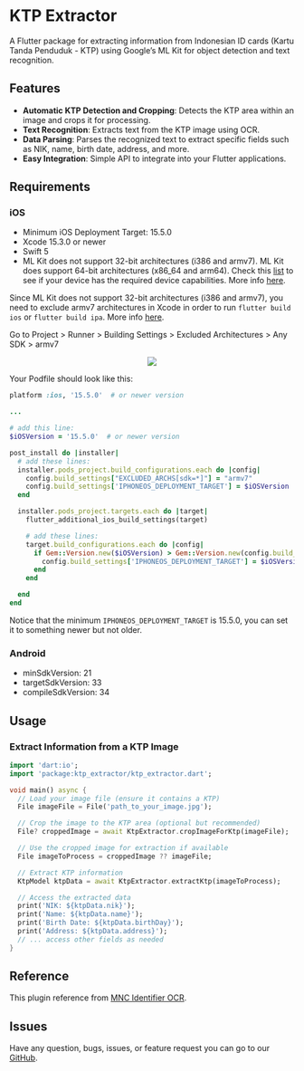 # KTP Extractor

A Flutter package for extracting information from Indonesian ID cards (Kartu Tanda Penduduk - KTP) using Google’s ML Kit for object detection and text recognition.

## Features

-	**Automatic KTP Detection and Cropping**: Detects the KTP area within an image and crops it for processing.
-	**Text Recognition**: Extracts text from the KTP image using OCR.
-	**Data Parsing**: Parses the recognized text to extract specific fields such as NIK, name, birth date, address, and more.
-	**Easy Integration**: Simple API to integrate into your Flutter applications.

## Requirements

### iOS

- Minimum iOS Deployment Target: 15.5.0
- Xcode 15.3.0 or newer
- Swift 5
- ML Kit does not support 32-bit architectures (i386 and armv7). ML Kit does support 64-bit architectures (x86_64 and arm64). Check this [list](https://developer.apple.com/support/required-device-capabilities/) to see if your device has the required device capabilities. More info [here](https://developers.google.com/ml-kit/migration/ios).

Since ML Kit does not support 32-bit architectures (i386 and armv7), you need to exclude armv7 architectures in Xcode in order to run `flutter build ios` or `flutter build ipa`. More info [here](https://developers.google.com/ml-kit/migration/ios).

Go to Project > Runner > Building Settings > Excluded Architectures > Any SDK > armv7

<p align="center" width="100%">
  <img src="https://raw.githubusercontent.com/flutter-ml/google_ml_kit_flutter/master/resources/build_settings_01.png">
</p>

Your Podfile should look like this:

```ruby
platform :ios, '15.5.0'  # or newer version

...

# add this line:
$iOSVersion = '15.5.0'  # or newer version

post_install do |installer|
  # add these lines:
  installer.pods_project.build_configurations.each do |config|
    config.build_settings["EXCLUDED_ARCHS[sdk=*]"] = "armv7"
    config.build_settings['IPHONEOS_DEPLOYMENT_TARGET'] = $iOSVersion
  end

  installer.pods_project.targets.each do |target|
    flutter_additional_ios_build_settings(target)

    # add these lines:
    target.build_configurations.each do |config|
      if Gem::Version.new($iOSVersion) > Gem::Version.new(config.build_settings['IPHONEOS_DEPLOYMENT_TARGET'])
        config.build_settings['IPHONEOS_DEPLOYMENT_TARGET'] = $iOSVersion
      end
    end

  end
end
```

Notice that the minimum `IPHONEOS_DEPLOYMENT_TARGET` is 15.5.0, you can set it to something newer but not older.

### Android

- minSdkVersion: 21
- targetSdkVersion: 33
- compileSdkVersion: 34


## Usage

### Extract Information from a KTP Image
```dart
import 'dart:io';
import 'package:ktp_extractor/ktp_extractor.dart';

void main() async {
  // Load your image file (ensure it contains a KTP)
  File imageFile = File('path_to_your_image.jpg');

  // Crop the image to the KTP area (optional but recommended)
  File? croppedImage = await KtpExtractor.cropImageForKtp(imageFile);

  // Use the cropped image for extraction if available
  File imageToProcess = croppedImage ?? imageFile;

  // Extract KTP information
  KtpModel ktpData = await KtpExtractor.extractKtp(imageToProcess);

  // Access the extracted data
  print('NIK: ${ktpData.nik}');
  print('Name: ${ktpData.name}');
  print('Birth Date: ${ktpData.birthDay}');
  print('Address: ${ktpData.address}');
  // ... access other fields as needed
}
```

## Reference
This plugin reference from [MNC Identifier OCR](https://pub.dev/packages/mnc_identifier_ocr).

## Issues
Have any question, bugs, issues, or feature request you can go to our [GitHub](https://github.com/Irfan234-afif/ktp_extractor/issues).
